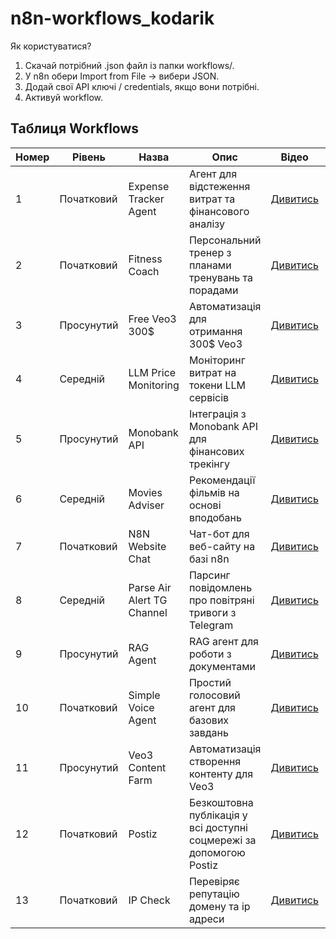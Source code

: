 # n8n-workflows_kodarik

Як користуватися?

1. Скачай потрібний .json файл із папки workflows/.
2. У n8n обери Import from File → вибери JSON.
3. Додай свої API ключі / credentials, якщо вони потрібні.
4. Активуй workflow.

## Таблиця Workflows

| Номер | Рівень     | Назва                      | Опис                                                                | Відео                                                                     | JSON                                                |
| ----- | ---------- | -------------------------- | ------------------------------------------------------------------- | ------------------------------------------------------------------------- | --------------------------------------------------- |
| 1     | Початковий | Expense Tracker Agent      | Агент для відстеження витрат та фінансового аналізу                 | [Дивитись](https://www.tiktok.com/@pro_kodarik/video/7527329380016672005) | [json](./workflows/expense_tracker_agent.json)      |
| 2     | Початковий | Fitness Coach              | Персональний тренер з планами тренувань та порадами                 | [Дивитись](https://www.tiktok.com/@pro_kodarik/video/7528442715974012166) | [json](./workflows/fitness-coach.json)              |
| 3     | Просунутий | Free Veo3 300$             | Автоматизація для отримання 300$ Veo3                               | [Дивитись](https://www.tiktok.com/@pro_kodarik/video/7539197904947399942) | [json](./workflows/free-veo3-300$.json)             |
| 4     | Середній   | LLM Price Monitoring       | Моніторинг витрат на токени LLM сервісів                            | [Дивитись](https://www.tiktok.com/@pro_kodarik/video/7541773924485369144) | [json](./workflows/llm_price_monitoring.json)       |
| 5     | Просунутий | Monobank API               | Інтеграція з Monobank API для фінансових трекінгу                   | [Дивитись](https://www.tiktok.com/@pro_kodarik/video/7537711401503182136) | [json](./workflows/monobank-api-n8n.json)           |
| 6     | Середній   | Movies Adviser             | Рекомендації фільмів на основі вподобань                            | [Дивитись](https://www.tiktok.com/@pro_kodarik/video/7528053997354126597) | [json](./workflows/movies_adviser.json)             |
| 7     | Початковий | N8N Website Chat           | Чат-бот для веб-сайту на базі n8n                                   | [Дивитись](https://www.tiktok.com/@pro_kodarik/video/7534740285717253381) | [json](./workflows/n8n-website-chat.json)           |
| 8     | Середній   | Parse Air Alert TG Channel | Парсинг повідомлень про повітряні тривоги з Telegram                | [Дивитись](https://www.tiktok.com/@pro_kodarik/video/7540319000442572038) | [json](./workflows/parse_air_alert_tg_channel.json) |
| 9     | Просунутий | RAG Agent                  | RAG агент для роботи з документами                                  | [Дивитись](https://www.tiktok.com/@pro_kodarik/video/7535837525668007224) | [json](./workflows/rag-agent.json)                  |
| 10    | Початковий | Simple Voice Agent         | Простий голосовий агент для базових завдань                         | [Дивитись](https://www.tiktok.com/@pro_kodarik/video/7533652877634555192) | [json](./workflows/simple-voice-agent.json)         |
| 11    | Просунутий | Veo3 Content Farm          | Автоматизація створення контенту для Veo3                           | [Дивитись](https://www.tiktok.com/@pro_kodarik/video/7535490902501002502) | [json](./workflows/veo3_content_farm.json)          |
| 12    | Початковий | Postiz                     | Безкоштовна публікація у всі доступні соцмережі за допомогою Postiz | [Дивитись](https://www.tiktok.com/@pro_kodarik/video/7545121127304105272) | [json](./workflows/postiz_n8n.json)                 |
| 13    | Початковий | IP Check                   | Перевіряє репутацію домену та ір адреси                             | [Дивитись](https://www.tiktok.com/@pro_kodarik/video/7545496790968077573) | [json](./workflows/check_ip_blacklist.json)         |
